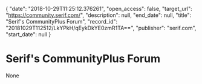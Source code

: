 {
  "date": "2018-10-29T11:25:12.376261", 
  "open_access": false, 
  "target_url": "https://community.serif.com/", 
  "description": null, 
  "end_date": null, 
  "title": "Serif's CommunityPlus Forum", 
  "record_id": "20181029T112512/LkYPkH/qEykDkYE0zmR1TA==", 
  "publisher": "serif.com", 
  "start_date": null
}

# Serif's CommunityPlus Forum

None